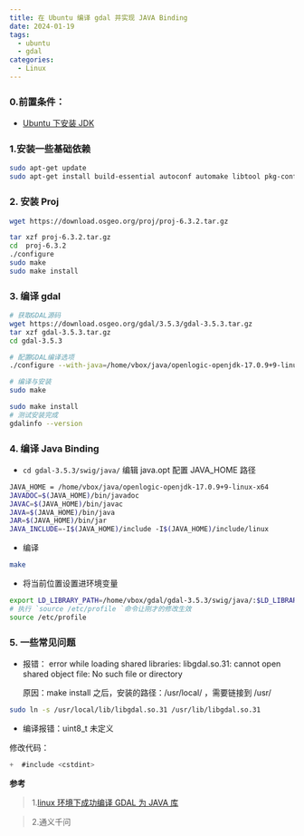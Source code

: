 ```yaml
---
title: 在 Ubuntu 编译 gdal 并实现 JAVA Binding
date: 2024-01-19
tags:
  - ubuntu
  - gdal
categories:
  - Linux
---
```


### 0.前置条件：

- [Ubuntu 下安装 JDK](../2.html)

### 1.安装一些基础依赖

```Bash
sudo apt-get update
sudo apt-get install build-essential autoconf automake libtool pkg-config unzip  ant swig libxml2-dev libgeos-dev libproj-dev libsqlite3-dev libtiff5-dev libjpeg-dev zlib1g-dev libpng-dev libgif-dev libjson-c-dev libcairo2-dev postgresql-server-dev-all sqlite3 libpq-dev

```

### 2. 安装 Proj

```Bash
wget https://download.osgeo.org/proj/proj-6.3.2.tar.gz

tar xzf proj-6.3.2.tar.gz
cd  proj-6.3.2
./configure
sudo make
sudo make install

```

### 3. 编译 gdal

```Bash
# 获取GDAL源码
wget https://download.osgeo.org/gdal/3.5.3/gdal-3.5.3.tar.gz
tar xzf gdal-3.5.3.tar.gz
cd gdal-3.5.3

# 配置GDAL编译选项
./configure --with-java=/home/vbox/java/openlogic-openjdk-17.0.9+9-linux-x64 --with-proj=/usr/local

# 编译与安装
sudo make

sudo make install
# 测试安装完成
gdalinfo --version

```

### 4. 编译 Java Binding

- `cd gdal-3.5.3/swig/java/` 编辑 java.opt 配置 JAVA_HOME 路径

```Bash
JAVA_HOME = /home/vbox/java/openlogic-openjdk-17.0.9+9-linux-x64
JAVADOC=$(JAVA_HOME)/bin/javadoc
JAVAC=$(JAVA_HOME)/bin/javac
JAVA=$(JAVA_HOME)/bin/java
JAR=$(JAVA_HOME)/bin/jar
JAVA_INCLUDE=-I$(JAVA_HOME)/include -I$(JAVA_HOME)/include/linux
```

- 编译

```Bash
make
```

- 将当前位置设置进环境变量

```Bash
export LD_LIBRARY_PATH=/home/vbox/gdal/gdal-3.5.3/swig/java/:$LD_LIBRARY_PATH
# 执行 `source /etc/profile `命令让刚才的修改生效
source /etc/profile
```

### 5. 一些常见问题

- 报错： error while loading shared libraries: libgdal.so.31: cannot open shared object file: No such file or directory

  原因：make install 之后，安装的路径：/usr/local/ ，需要链接到 /usr/

```Bash
sudo ln -s /usr/local/lib/libgdal.so.31 /usr/lib/libgdal.so.31
```

- 编译报错：uint8_t 未定义

修改代码：

```c
+  #include <cstdint>
```

**参考**

> 1.[linux 环境下成功编译 GDAL 为 JAVA 库](https://blog.csdn.net/spspxl/article/details/72854606)

> 2.通义千问
